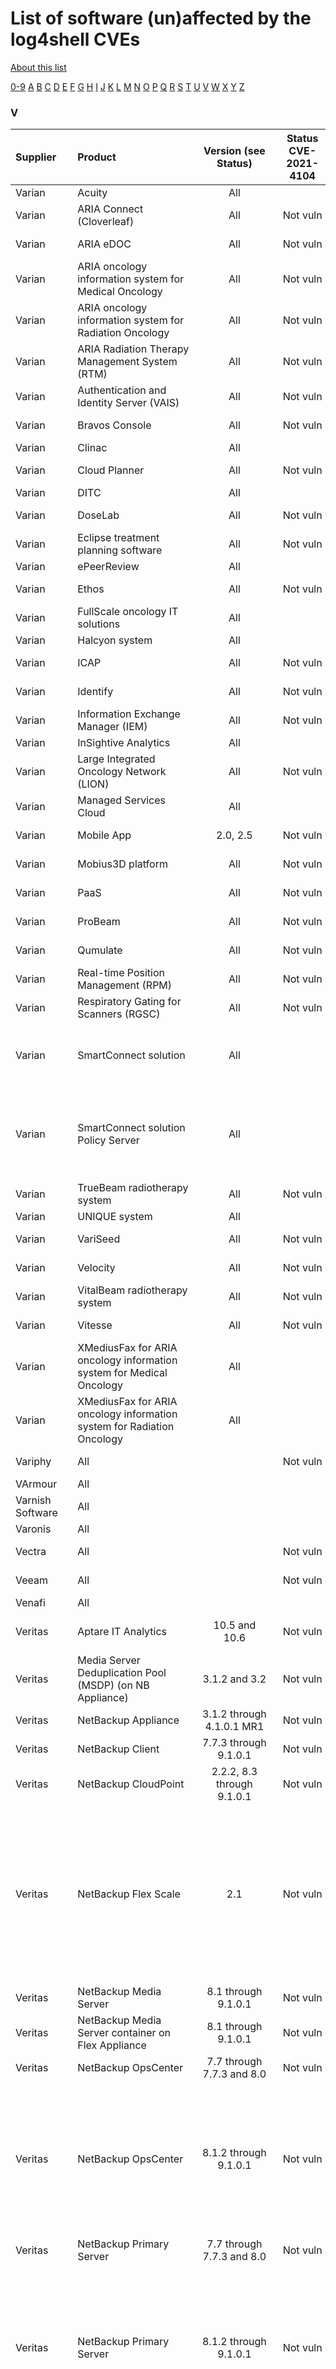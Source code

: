 # List of software (un)affected by the log4shell CVEs
[About this list](README.md)

[0-9](software_list_0-9.md) [A](software_list_a.md) [B](software_list_b.md) [C](software_list_c.md) [D](software_list_d.md) [E](software_list_e.md) [F](software_list_f.md) [G](software_list_g.md) [H](software_list_h.md) [I](software_list_i.md) [J](software_list_j.md) [K](software_list_k.md) [L](software_list_l.md) [M](software_list_m.md) [N](software_list_n.md) [O](software_list_o.md) [P](software_list_p.md) [Q](software_list_q.md) [R](software_list_r.md) [S](software_list_s.md) [T](software_list_t.md) [U](software_list_u.md) [V](software_list_v.md) [W](software_list_w.md) [X](software_list_x.md) [Y](software_list_y.md) [Z](software_list_z.md)

### V

| Supplier | Product | Version (see Status) | Status CVE-2021-4104 | Status CVE-2021-44228 | Status CVE-2021-45046 | Status CVE-2021-45105 | Notes | Links |
|:---------|:--------|:--------------------:|:--------------------:|:---------------------:|:---------------------:|:---------------------:|:------|------:|
|Varian|Acuity|All| |Investigation| | | |[Varian Advisory Link](https://www.varian.com/resources-support/services/cybersecurity-varian/java-log4j-vulnerabilities)|
|Varian|ARIA Connect (Cloverleaf)|All|Not vuln|Not vuln|Not vuln|Not vuln| |[Varian Advisory Link](https://www.varian.com/resources-support/services/cybersecurity-varian/java-log4j-vulnerabilities)|
|Varian|ARIA eDOC|All|Not vuln|Not vuln|Not vuln|Not vuln| |[Varian Advisory Link](https://www.varian.com/resources-support/services/cybersecurity-varian/java-log4j-vulnerabilities)|
|Varian|ARIA oncology information system for Medical Oncology|All|Not vuln|Not vuln|Not vuln|Not vuln| |[Varian Advisory Link](https://www.varian.com/resources-support/services/cybersecurity-varian/java-log4j-vulnerabilities)|
|Varian|ARIA oncology information system for Radiation Oncology|All|Not vuln|Not vuln|Not vuln|Not vuln| |[Varian Advisory Link](https://www.varian.com/resources-support/services/cybersecurity-varian/java-log4j-vulnerabilities)|
|Varian|ARIA Radiation Therapy Management System (RTM)|All|Not vuln|Not vuln|Not vuln|Not vuln| |[Varian Advisory Link](https://www.varian.com/resources-support/services/cybersecurity-varian/java-log4j-vulnerabilities)|
|Varian|Authentication and Identity Server (VAIS)|All|Not vuln|Not vuln|Not vuln|Not vuln| |[Varian Advisory Link](https://www.varian.com/resources-support/services/cybersecurity-varian/java-log4j-vulnerabilities)|
|Varian|Bravos Console|All|Not vuln|Not vuln|Not vuln|Not vuln| |[Varian Advisory Link](https://www.varian.com/resources-support/services/cybersecurity-varian/java-log4j-vulnerabilities)|
|Varian|Clinac|All| |Investigation| | | |[Varian Advisory Link](https://www.varian.com/resources-support/services/cybersecurity-varian/java-log4j-vulnerabilities)|
|Varian|Cloud Planner|All|Not vuln|Not vuln|Not vuln|Not vuln| |[Varian Advisory Link](https://www.varian.com/resources-support/services/cybersecurity-varian/java-log4j-vulnerabilities)|
|Varian|DITC|All| |Investigation| | | |[Varian Advisory Link](https://www.varian.com/resources-support/services/cybersecurity-varian/java-log4j-vulnerabilities)|
|Varian|DoseLab|All|Not vuln|Not vuln|Not vuln|Not vuln| |[Varian Advisory Link](https://www.varian.com/resources-support/services/cybersecurity-varian/java-log4j-vulnerabilities)|
|Varian|Eclipse treatment planning software|All|Not vuln|Not vuln|Not vuln|Not vuln| |[Varian Advisory Link](https://www.varian.com/resources-support/services/cybersecurity-varian/java-log4j-vulnerabilities)|
|Varian|ePeerReview|All| |Investigation| | | |[Varian Advisory Link](https://www.varian.com/resources-support/services/cybersecurity-varian/java-log4j-vulnerabilities)|
|Varian|Ethos|All|Not vuln|Not vuln|Not vuln|Not vuln| |[Varian Advisory Link](https://www.varian.com/resources-support/services/cybersecurity-varian/java-log4j-vulnerabilities)|
|Varian|FullScale oncology IT solutions|All| |Investigation| | | |[Varian Advisory Link](https://www.varian.com/resources-support/services/cybersecurity-varian/java-log4j-vulnerabilities)|
|Varian|Halcyon system|All| |Investigation| | | |[Varian Advisory Link](https://www.varian.com/resources-support/services/cybersecurity-varian/java-log4j-vulnerabilities)|
|Varian|ICAP|All|Not vuln|Not vuln|Not vuln|Not vuln| |[Varian Advisory Link](https://www.varian.com/resources-support/services/cybersecurity-varian/java-log4j-vulnerabilities)|
|Varian|Identify|All|Not vuln|Not vuln|Not vuln|Not vuln| |[Varian Advisory Link](https://www.varian.com/resources-support/services/cybersecurity-varian/java-log4j-vulnerabilities)|
|Varian|Information Exchange Manager (IEM)|All|Not vuln|Not vuln|Not vuln|Not vuln| |[Varian Advisory Link](https://www.varian.com/resources-support/services/cybersecurity-varian/java-log4j-vulnerabilities)|
|Varian|InSightive Analytics|All| |Investigation| | | |[Varian Advisory Link](https://www.varian.com/resources-support/services/cybersecurity-varian/java-log4j-vulnerabilities)|
|Varian|Large Integrated Oncology Network (LION)|All|Not vuln|Not vuln|Not vuln|Not vuln| |[Varian Advisory Link](https://www.varian.com/resources-support/services/cybersecurity-varian/java-log4j-vulnerabilities)|
|Varian|Managed Services Cloud|All| |Investigation| | | |[Varian Advisory Link](https://www.varian.com/resources-support/services/cybersecurity-varian/java-log4j-vulnerabilities)|
|Varian|Mobile App|2.0, 2.5|Not vuln|Not vuln|Not vuln|Not vuln| |[Varian Advisory Link](https://www.varian.com/resources-support/services/cybersecurity-varian/java-log4j-vulnerabilities)|
|Varian|Mobius3D platform|All|Not vuln|Not vuln|Not vuln|Not vuln| |[Varian Advisory Link](https://www.varian.com/resources-support/services/cybersecurity-varian/java-log4j-vulnerabilities)|
|Varian|PaaS|All|Not vuln|Not vuln|Not vuln|Not vuln| |[Varian Advisory Link](https://www.varian.com/resources-support/services/cybersecurity-varian/java-log4j-vulnerabilities)|
|Varian|ProBeam|All|Not vuln|Not vuln|Not vuln|Not vuln| |[Varian Advisory Link](https://www.varian.com/resources-support/services/cybersecurity-varian/java-log4j-vulnerabilities)|
|Varian|Qumulate|All|Not vuln|Not vuln|Not vuln|Not vuln| |[Varian Advisory Link](https://www.varian.com/resources-support/services/cybersecurity-varian/java-log4j-vulnerabilities)|
|Varian|Real-time Position Management (RPM)|All|Not vuln|Not vuln|Not vuln|Not vuln| |[Varian Advisory Link](https://www.varian.com/resources-support/services/cybersecurity-varian/java-log4j-vulnerabilities)|
|Varian|Respiratory Gating for Scanners (RGSC)|All|Not vuln|Not vuln|Not vuln|Not vuln| |[Varian Advisory Link](https://www.varian.com/resources-support/services/cybersecurity-varian/java-log4j-vulnerabilities)|
|Varian|SmartConnect solution|All| |Vulnerable| | |See Knowledge Article: 000038850 on MyVarian|[Varian Advisory Link](https://www.varian.com/resources-support/services/cybersecurity-varian/java-log4j-vulnerabilities)|
|Varian|SmartConnect solution Policy Server|All| |Vulnerable| | |See Knowledge Articles: 000038831 and 000038832 on MyVarian|[Varian Advisory Link](https://www.varian.com/resources-support/services/cybersecurity-varian/java-log4j-vulnerabilities)|
|Varian|TrueBeam radiotherapy system|All|Not vuln|Not vuln|Not vuln|Not vuln| |[Varian Advisory Link](https://www.varian.com/resources-support/services/cybersecurity-varian/java-log4j-vulnerabilities)|
|Varian|UNIQUE system|All| |Investigation| | | |[Varian Advisory Link](https://www.varian.com/resources-support/services/cybersecurity-varian/java-log4j-vulnerabilities)|
|Varian|VariSeed|All|Not vuln|Not vuln|Not vuln|Not vuln| |[Varian Advisory Link](https://www.varian.com/resources-support/services/cybersecurity-varian/java-log4j-vulnerabilities)|
|Varian|Velocity|All|Not vuln|Not vuln|Not vuln|Not vuln| |[Varian Advisory Link](https://www.varian.com/resources-support/services/cybersecurity-varian/java-log4j-vulnerabilities)|
|Varian|VitalBeam radiotherapy system|All|Not vuln|Not vuln|Not vuln|Not vuln| |[Varian Advisory Link](https://www.varian.com/resources-support/services/cybersecurity-varian/java-log4j-vulnerabilities)|
|Varian|Vitesse|All|Not vuln|Not vuln|Not vuln|Not vuln| |[Varian Advisory Link](https://www.varian.com/resources-support/services/cybersecurity-varian/java-log4j-vulnerabilities)|
|Varian|XMediusFax for ARIA oncology information system for Medical Oncology|All| |Investigation| | | |[Varian Advisory Link](https://www.varian.com/resources-support/services/cybersecurity-varian/java-log4j-vulnerabilities)|
|Varian|XMediusFax for ARIA oncology information system for Radiation Oncology|All| |Investigation| | | |[Varian Advisory Link](https://www.varian.com/resources-support/services/cybersecurity-varian/java-log4j-vulnerabilities)|
|Variphy|All| |Not vuln|Not vuln|Not vuln|Not vuln| |[source](https://kb.variphy.com/knowledge-base/cve-2021-44228-critical-vulnerability-in-log4j2/)|
|VArmour|All| | | | | | |[VArmour Statement](https://support.varmour.com/hc/en-us/articles/4416396248717-Log4j2-Emergency-Configuration-Change-for-Critical-Auth-Free-Code-Execution-in-Logging-Utility)|
|Varnish Software|All| | | | | | |[Varnish Software Security Notice](https://docs.varnish-software.com/security/CVE-2021-44228-45046/)|
|Varonis|All| | | | | | |[Varonis Notice](https://help.varonis.com/s/article/Apache-Log4j-Zero-Day-Vulnerability-CVE-2021-44228)|
|Vectra|All| |Not vuln|Not vuln|Not vuln|Not vuln| |[source](https://support.vectra.ai/s/article/KB-VS-1568)|
|Veeam|All| |Not vuln|Not vuln|Not vuln|Not vuln| |[source](https://www.veeam.com/kb4254)|
|Venafi|All| | | | | | |[Venafi Statement](https://support.venafi.com/hc/en-us/articles/4416213022733-Log4j-Zero-Day-Vulnerability-notice)|
|Veritas|Aptare IT Analytics|10.5 and 10.6|Not vuln|Workaround| | |Version 10.4 and earlier are not affected.|[source](https://www.veritas.com/support/en_US/article.100052081)|
|Veritas|Media Server Deduplication Pool (MSDP) (on NB Appliance)|3.1.2 and 3.2|Not vuln|Workaround| | | |[source](https://www.veritas.com/content/support/en_US/article.100052062)|
|Veritas|NetBackup Appliance|3.1.2 through 4.1.0.1 MR1|Not vuln|Workaround| | | |[source](https://www.veritas.com/content/support/en_US/article.100052058)|
|Veritas|NetBackup Client|7.7.3 through 9.1.0.1|Not vuln|Not vuln|Not vuln|Not vuln| |[source](https://www.veritas.com/content/support/en_US/article.100052058)|
|Veritas|NetBackup CloudPoint|2.2.2, 8.3 through 9.1.0.1|Not vuln|Workaround| | | |[source](https://www.veritas.com/content/support/en_US/article.100052058)|
|Veritas|NetBackup Flex Scale|2.1|Not vuln|Workaround| | |Veritas strongly recommends customers using version 1.3 or 1.3.1 to upgrade to NetBackup FlexScale 2.1 in order to be able to perform the mitigation steps.|[source](https://www.veritas.com/content/support/en_US/article.100052101.html)|
|Veritas|NetBackup Media Server|8.1 through 9.1.0.1|Not vuln|Not vuln|Not vuln|Not vuln| |[source](https://www.veritas.com/content/support/en_US/article.100052058)|
|Veritas|NetBackup Media Server container on Flex Appliance|8.1 through 9.1.0.1|Not vuln|Not vuln|Not vuln|Not vuln| |[source](https://www.veritas.com/content/support/en_US/article.100052058)|
|Veritas|NetBackup OpsCenter|7.7 through 7.7.3 and 8.0|Not vuln|Not vuln|Not vuln|Not vuln| |[source](https://www.veritas.com/content/support/en_US/article.100052058)|
|Veritas|NetBackup OpsCenter|8.1.2 through 9.1.0.1|Not vuln|Workaround| | |Veritas has published updated versions of Log4j that replace the vulnerable libraries used by NetBackup OpsCenter 8.1.2 through 9.1.0.1.|[source](https://www.veritas.com/support/en_US/article.100052100)|
|Veritas|NetBackup Primary Server|7.7 through 7.7.3 and 8.0|Not vuln|Not vuln|Not vuln|Not vuln| |[source](https://www.veritas.com/content/support/en_US/article.100052058)|
|Veritas|NetBackup Primary Server|8.1.2 through 9.1.0.1|Not vuln|Workaround| | |Veritas has published updated versions of Log4j that replace the vulnerable libraries used by NetBackup Primary Server 8.1.2 through 9.1.0.1.|[source](https://www.veritas.com/content/support/en_US/article.100052058)|
|Veritas|NetBackup Primary Server BYO (also known as Master Server)|8.1 through 8.1.1|Not vuln|Workaround| | |Veritas strongly recommends customers upgrade to NetBackup 8.1.2 or the latest release in order to be able to perform the mitigation steps.|[source](https://www.veritas.com/content/support/en_US/article.100052058)|
|Veritas|NetBackup Primary Server container on Flex Appliance|8.1.2 through 9.1.0.1|Not vuln|Workaround| | | |[source](https://www.veritas.com/content/support/en_US/article.100052084)|
|Veritas|NetBackup Resiliency Platform|3.4 through 4.0|Not vuln|Workaround| | | |[source](https://www.veritas.com/content/support/en_US/article.100052109)|
|Veritas NetBackup|All| | | | | | |[Verita Statement](https://www.veritas.com/content/support/en_US/article.100052070)|
|Vertica|All| | | | | | |[Vertica Statement](https://forum.vertica.com/discussion/242512/vertica-security-bulletin-a-potential-vulnerability-has-been-identified-apache-log4j-library-used)|
|Viso Trust|All| | | | | | |[Viso Trust Statement](https://blog.visotrust.com/viso-trust-statement-re-cve-2021-44228-log4j-a4b9b5767492)|
|VMware|API Portal for VMware Tanzu|1.0.8| Not vuln | Fix | Fix | Not vuln | |[VMSA-2021-0028.1 (vmware.com)](https://www.vmware.com/security/advisories/VMSA-2021-0028.html)|
|VMware|App Metrics|2.1.2| Not vuln | Fix | Fix | Not vuln | |[source](https://www.vmware.com/security/advisories/VMSA-2021-0028.html) [fix](https://network.pivotal.io/products/apm)|
|VMware|AppDefense Appliance|2.x| Not vuln |Workaround|Workaround| Not vuln |Advisory requires a login|[source](https://www.vmware.com/security/advisories/VMSA-2021-0028.html) [KB](https://community.carbonblack.com/t5/Threat-Research-Docs/Log4Shell-Mitigation-Steps-for-AppDefense/ta-p/109180)|
|VMware|Carbon Black Cloud Workload Appliance|1.1.2| Not vuln | Fix | Fix | Not vuln | |[VMSA-2021-0028.1 (vmware.com)](https://www.vmware.com/security/advisories/VMSA-2021-0028.html)|
|VMware|Carbon Black EDR server|7.6.1| Not vuln | Fix | Fix | Not vuln | |[VMSA-2021-0028.1 (vmware.com)](https://www.vmware.com/security/advisories/VMSA-2021-0028.html)|
|VMware|Cloud Director Object Storage Extension|2.1.0.1| Not vuln | Fix | Fix | Not vuln |  |[VMSA-2021-0028.1 (vmware.com)](https://www.vmware.com/security/advisories/VMSA-2021-0028.html)|
|VMware|Cloud Director Object Storage Extension|2.0.0.3| Not vuln | Fix | Fix | Not vuln |  |[VMSA-2021-0028.1 (vmware.com)](https://www.vmware.com/security/advisories/VMSA-2021-0028.html) [fix](https://docs.vmware.com/en/VMware-Cloud-Director-Object-Storage-Extension/2.0.0.3/rn/vmware-cloud-director-object-storage-extension-2003-release-notes/index.html)|
|VMware|Cloud Foundation|4.x, 3.x| Not vuln | Workaround | Workaround | Not vuln |  |[VMSA-2021-0028.1 (vmware.com)](https://www.vmware.com/security/advisories/VMSA-2021-0028.html) [workaround](https://kb.vmware.com/s/article/87095)|
|VMware|Cloud Provider Lifecycle Manager|1.2.0.1| Not vuln | Fix | Fix | Not vuln |  |[VMSA-2021-0028.1 (vmware.com)](https://www.vmware.com/security/advisories/VMSA-2021-0028.html)|
|VMware|Greenplum Text|3.8.1| Not vuln | Fix | Fix | Not vuln | |[VMSA-2021-0028.1 (vmware.com)](https://www.vmware.com/security/advisories/VMSA-2021-0028.html)|
|VMware|Harbor Container Registry for TKGI|2.4.1| Not vuln | Fix | Fix | Not vuln | |[VMSA-2021-0028.1 (vmware.com)](https://www.vmware.com/security/advisories/VMSA-2021-0028.html)|
|VMware|HCX|4.2.4, 4.1.0.3| Not vuln | Fix | Fix | Not vuln | |[VMSA-2021-0028.1 (vmware.com)](https://www.vmware.com/security/advisories/VMSA-2021-0028.html)|
|VMware|HCX|4.3| Not vuln | Not vuln | Not vuln | Not vuln | |[VMSA-2021-0028.1 (vmware.com)](https://www.vmware.com/security/advisories/VMSA-2021-0028.html)|
|VMware|Healthwatch for Tanzu Application Service|2.1.8, 1.8.7| Not vuln | Fix | Fix | Not vuln | |[VMSA-2021-0028.1 (vmware.com)](https://www.vmware.com/security/advisories/VMSA-2021-0028.html) [fix](https://network.pivotal.io/products/p-healthwatch)|
|VMware|Horizon|2111, 7.13.1, 7.10.3| Not vuln | Fix | Fix | Not vuln | |[VMSA-2021-0028.1 (vmware.com)](https://www.vmware.com/security/advisories/VMSA-2021-0028.html)|
|VMware|Horizon Agents Installer|patch for 20.3.0, 20.3.1| Not vuln | Fix | Fix | Not vuln | |[VMSA-2021-0028.1 (vmware.com)](https://www.vmware.com/security/advisories/VMSA-2021-0028.html)|
|VMware|Horizon Cloud Connector|1.x| Not vuln | Vulnerable | Vulnerable | Not vuln | Upgrade to 2.1.2 required |[VMSA-2021-0028.1 (vmware.com)](https://www.vmware.com/security/advisories/VMSA-2021-0028.html)|
|VMware|Horizon Cloud Connector|2.1.2| Not vuln | Fix | Fix | Not vuln | |[VMSA-2021-0028.1 (vmware.com)](https://www.vmware.com/security/advisories/VMSA-2021-0028.html) [fix](https://customerconnect.vmware.com/downloads/details?downloadGroup=HCS-CC-210&amp;productId=716&amp;rPId=79131#product_downloads)|
|VMware|Horizon DaaS|9.1.x,9.0.x| Not vuln | Workaround | Workaround | Not vuln | |[VMSA-2021-0028.1 (vmware.com)](https://www.vmware.com/security/advisories/VMSA-2021-0028.html) [workaround](https://kb.vmware.com/s/article/87101)|
|VMware|Identity Manager|patches for 3.3.5, 3.3.4, 3.3.3| Not vuln | Fix | Fix | Not vuln | |[VMSA-2021-0028.1 (vmware.com)](https://www.vmware.com/security/advisories/VMSA-2021-0028.html) [KB] (https://kb.vmware.com/s/article/87185)|
|VMware|Integrated OpenStack|7.2| Not vuln | Fix | Fix | Not vuln | |[VMSA-2021-0028.1 (vmware.com)](https://www.vmware.com/security/advisories/VMSA-2021-0028.html) [Fix](https://docs.vmware.com/en/VMware-Integrated-OpenStack/7.2/rn/VMware-Integrated-OpenStack-72-Release-Notes.html)|
|VMware|NSX Data Center for vSphere|6.4.12| Not vuln |Fix|Fix| Not vuln | |[VMSA-2021-0028.1 (vmware.com)](https://www.vmware.com/security/advisories/VMSA-2021-0028.html)|
|VMware|NSX-T Data Center|3.1.3.5, 3.0.3.1, 2.5.3.4| Not vuln |Fix|Fix| Not vuln | |[VMSA-2021-0028.1 (vmware.com)](https://www.vmware.com/security/advisories/VMSA-2021-0028.html)|
|VMware|NSX-T Intelligence Appliance|1.2.x, 1.1.x| Not vuln |Fix|Fix| Not vuln | |[VMSA-2021-0028.1 (vmware.com)](https://www.vmware.com/security/advisories/VMSA-2021-0028.html)|
|VMware|SD-WAN VCO|4.x| Not vuln | Fix | Fix | Not vuln | |[VMSA-2021-0028.1 (vmware.com)](https://www.vmware.com/security/advisories/VMSA-2021-0028.html) [fix](https://kb.vmware.com/s/article/87158)|
|VMware|Single Sign-On for VMware Tanzu Application Service|1.14.6| Not vuln | Fix | Fix | Not vuln | |[VMSA-2021-0028.1 (vmware.com)](https://www.vmware.com/security/advisories/VMSA-2021-0028.html) [fix](https://network.tanzu.vmware.com/products/pivotal_single_sign-on_service#/releases/1012467)|
|VMware|Site Recovery Manager, vSphere Replication|8.5.0.2, 8.4.0.4, 8.3.1.5| Not vuln | Fix | Fix | Not vuln | |[VMSA-2021-0028.1 (vmware.com)](https://www.vmware.com/security/advisories/VMSA-2021-0028.html)|
|VMware|Skyline Collector virtual appliance| |Not vuln|Not vuln|Not vuln|Not vuln| |[source](https://kb.vmware.com/s/article/87068)|
|VMware|Smart Assurance M&R|6.8u5, 7.0u8, 7.2.0.1| Not vuln | Vulnerable | Vulnerable | Not vuln | |[VMSA-2021-0028.1 (vmware.com)](https://www.vmware.com/security/advisories/VMSA-2021-0028.html)|
|VMware|Smart Assurance NCM|10.1.6| | Vulnerable | Vulnerable | | |[VMSA-2021-0028.1 (vmware.com)](https://www.vmware.com/security/advisories/VMSA-2021-0028.html)|
|VMware|Smart Assurance SAM [Service Assurance Manager]|10.1.0.x, 10.1.2, 10.1.5| Not vuln | Vulnerable | Vulnerable | Not vuln | |[VMSA-2021-0028.1 (vmware.com)](https://www.vmware.com/security/advisories/VMSA-2021-0028.html)|
|VMware|Spring Cloud Gateway for Kubernetes|1.0.7| Not vuln | Fix | Fix | Not vuln | |[VMSA-2021-0028.1 (vmware.com)](https://www.vmware.com/security/advisories/VMSA-2021-0028.html)|
|VMware|Spring Cloud Gateway for VMware Tanzu|1.1.4, 1.0.19| Not vuln | Fix | Fix | Not vuln | |[VMSA-2021-0028.1 (vmware.com)](https://www.vmware.com/security/advisories/VMSA-2021-0028.html)|
|VMware|Spring Cloud Services for VMware Tanzu|3.1.27,2.1.10| Not vuln | Fix | Fix | Not vuln | |[VMSA-2021-0028.1 (vmware.com)](https://www.vmware.com/security/advisories/VMSA-2021-0028.html) [fix](https://network.tanzu.vmware.com/products/p-spring-cloud-services#/releases/1014061)|
|VMware|Tanzu Application Services for VMs|2.6.23, 2.7.44, 2.8.30, 2.9.30, 2.10.24, 2.11.12 and 2.12.5| Not vuln | Fix | Fix | Not vuln | |[VMSA-2021-0028.1 (vmware.com)](https://www.vmware.com/security/advisories/VMSA-2021-0028.html) [workaround](https://community.pivotal.io/s/article/Workaround-instructions-to-address-CVE-2021-44228-in-Tanzu-Application-Service-2-7-through-2-12?language=en_US) [fix](https://network.pivotal.io/products/elastic-runtime)|
|VMware|Tanzu GemFire|9.10.13, 9.9.7| Not vuln | Fix | Fix | Not vuln | |[VMSA-2021-0028.1 (vmware.com)](https://www.vmware.com/security/advisories/VMSA-2021-0028.html) [fix](https://network.pivotal.io/products/tanzu-gemfire-for-vms#/releases/)|
|VMware|Tanzu GemFire for VMs|1.14.2, 1.13.5, 1.12.4, 1.10.9| Not vuln | Fix | Fix | Not vuln | |[VMSA-2021-0028.1 (vmware.com)](https://www.vmware.com/security/advisories/VMSA-2021-0028.html)|
|VMware|Tanzu Greenplum Platform Extension Framework|6.2.2| Not vuln | Fix | Fix | Not vuln | |[VMSA-2021-0028.1 (vmware.com)](https://www.vmware.com/security/advisories/VMSA-2021-0028.html) [workaround](https://community.pivotal.io/s/article/Workaround-to-address-CVE-2021-44228-Apache-Log4j-Remote-Code-Execution-for-All-Greenplum-Versions?language=en_US)|
|VMware|Tanzu Kubernetes Grid Integrated Edition |1.13.1, 1.10.8| Not vuln | Fix | Fix | Not vuln | |[VMSA-2021-0028.1 (vmware.com)](https://www.vmware.com/security/advisories/VMSA-2021-0028.html)|
|VMware|Tanzu Observability by Wavefront Nozzle |3.0.4| Not vuln | Fix | Fix | Not vuln | |[VMSA-2021-0028.1 (vmware.com)](https://www.vmware.com/security/advisories/VMSA-2021-0028.html) [fix](https://network.pivotal.io/products/wavefront-nozzle)|
|VMware|Tanzu Observability Proxy|10.12| Not vuln | Fix | Fix | Not vuln | |[VMSA-2021-0028.1 (vmware.com)](https://www.vmware.com/security/advisories/VMSA-2021-0028.html)|
|VMware|Tanzu Operations Manager|2.8.18, 2.9.25, 2.10.24| Not vuln | Fix | Fix | Not vuln | |[VMSA-2021-0028.1 (vmware.com)](https://www.vmware.com/security/advisories/VMSA-2021-0028.html)  [workaround](https://community.pivotal.io/s/article/5004y00001mPn2N1639255611105?language=en_US) [fix](https://network.pivotal.io/products/ops-manager/)|
|VMware|Tanzu Scheduler|1.6.1| Not vuln | Fix | Fix | Not vuln | |[VMSA-2021-0028.1 (vmware.com)](https://www.vmware.com/security/advisories/VMSA-2021-0028.html)|
|VMware|Tanzu SQL with MySQL for VMs|2.x, 1.x| Not vuln |Not vuln|Not vuln | Not vuln | |[source](https://kb.vmware.com/s/article/87068)|
|VMware|Telco Cloud Automation|2.x, 1.x| Not vuln |Not vuln| Not vuln | Not vuln | |[source](https://kb.vmware.com/s/article/87068)|
|VMware|Telco Cloud Operations|1.4.0.1| Not vuln | Fix | Fix | Not vuln | |[VMSA-2021-0028.1 (vmware.com)](https://www.vmware.com/security/advisories/VMSA-2021-0028.html)|
|VMware|Unified Access Gateway (UAG)|20.x| Not vuln |Workaround|Workaround| Not vuln |Upgrade to 2111.1 required |[VMSA-2021-0028.1 (vmware.com)](https://www.vmware.com/security/advisories/VMSA-2021-0028.html)|
|VMware|Unified Access Gateway (UAG)|2111.1| Not vuln |Fix|Fix| Not vuln | |[VMSA-2021-0028.1 (vmware.com)](https://www.vmware.com/security/advisories/VMSA-2021-0028.html)|
|VMware|Unified Access Gateway (UAG)|3.x| Not vuln |Workaround|Workaround| Not vuln |Upgrade to 2111.1 required |[VMSA-2021-0028.1 (vmware.com)](https://www.vmware.com/security/advisories/VMSA-2021-0028.html)|
|VMware|vCenter Cloud Gateway|1.x|Not vuln|Workaround|Workaround| Not vuln | |[VMSA-2021-0028.1 (vmware.com)](https://www.vmware.com/security/advisories/VMSA-2021-0028.html) [workaround](https://kb.vmware.com/s/article/87081)|
|VMware|vCenter Server - OVA|6.x| Not vuln | Workaround | Workaround | Not vuln |<a href="https://kb.vmware.com/s/article/87081" rel="nofollow">Workaround @ KB87081 (vmware.com)</a>|[VMSA-2021-0028.4 (vmware.com)](https://www.vmware.com/security/advisories/VMSA-2021-0028.html)|
|VMware|vCenter Server - OVA|7.0U3c| Not vuln | Fix | Fix | Not vuln |<a href="https://kb.vmware.com/s/article/87081" rel="nofollow">Workaround @ KB87081 (vmware.com)</a>|[VMSA-2021-0028.4 (vmware.com)](https://www.vmware.com/security/advisories/VMSA-2021-0028.html) [fix](https://docs.vmware.com/en/VMware-vSphere/7.0/rn/vsphere-vcenter-server-70u3c-release-notes.html)|
|VMware|vCenter Server - Windows|6.7.x, 6.5.x| Not vuln | Workaround | Workaround | Not vuln |<a href="https://kb.vmware.com/s/article/87096" rel="nofollow">Workaround @ KB87096 (vmware.com)</a>|[VMSA-2021-0028.4 (vmware.com)](https://www.vmware.com/security/advisories/VMSA-2021-0028.html)|
|VMware|vCloud Director|All|Not vuln|Not vuln|Not vuln|Not vuln| |[source](https://kb.vmware.com/s/article/87068?lang=en_US)|
|VMware|vCloud Workstation|All|Not vuln|Not vuln|Not vuln|Not vuln| |[source](https://kb.vmware.com/s/article/87068?lang=en_US)|
|VMware|VMware Workspace ONE Access |patches for 21.08.0.1, 21.08.0.0, 20.10.0.1, 20.10.0.0| |Fix|Fix| ||[VMSA-2021-0028.1 (vmware.com)](https://www.vmware.com/security/advisories/VMSA-2021-0028.html) [KB](https://kb.vmware.com/s/article/87183)|
|VMware|vRealize Automation|7.6| Not vuln | Vulnerable | Vulnerable | Not vuln | |[VMSA-2021-0028.1 (vmware.com)](https://www.vmware.com/security/advisories/VMSA-2021-0028.html)|
|VMware|vRealize Automation|8.6.2| Not vuln | Fix | Fix | Not vuln | |[VMSA-2021-0028.1 (vmware.com)](https://www.vmware.com/security/advisories/VMSA-2021-0028.html) [fix](https://docs.vmware.com/en/vRealize-Automation/8.6.2/rn/vmware-vrealize-automation-862-release-notes/index.html)|
|VMware|vRealize Business for Cloud|7.x| Not vuln | Vulnerable | Vulnerable | Not vuln | |[VMSA-2021-0028.1 (vmware.com)](https://www.vmware.com/security/advisories/VMSA-2021-0028.html)|
|VMware|vRealize Lifecycle Manager|8.6.2| Not vuln | Fix | Fix | Not vuln | |[VMSA-2021-0028.1 (vmware.com)](https://www.vmware.com/security/advisories/VMSA-2021-0028.html) [workaround](https://kb.vmware.com/s/article/87097) [fix](https://docs.vmware.com/en/VMware-vRealize-Suite-Lifecycle-Manager/8.6/rn/VMware-vRealize-Suite-Lifecycle-Manager-862-Release-Notes.html)|
|VMware|vRealize Log Insight|8.2, 8.3, 8.4| Not vuln | Vulnerable | Vulnerable | Not vuln | Upgrade to 8.6.2 required |[VMSA-2021-0028.1 (vmware.com)](https://www.vmware.com/security/advisories/VMSA-2021-0028.html)|
|VMware|vRealize Log Insight|8.6.2| Not vuln | Fix | Fix | Not vuln | |[VMSA-2021-0028.1 (vmware.com)](https://www.vmware.com/security/advisories/VMSA-2021-0028.html)|
|VMware|vRealize Network Insight|5.3, 6.x| Not vuln | Vulnerable | Vulnerable | Not vuln | |[VMSA-2021-0028.1 (vmware.com)](https://www.vmware.com/security/advisories/VMSA-2021-0028.html)|
|VMware|vRealize Operations|8.6.2| Not vuln | Fix | Fix | Not vuln | |[VMSA-2021-0028.1 (vmware.com)](https://www.vmware.com/security/advisories/VMSA-2021-0028.html)|
|VMware|vRealize Operations Cloud Proxy|8.6.2| Not vuln | Fix | Fix | Not vuln | |[VMSA-2021-0028.1 (vmware.com)](https://www.vmware.com/security/advisories/VMSA-2021-0028.html) [fix](https://docs.vmware.com/en/VMware-vRealize-Operations-Cloud/index.html)|
|VMware|vRealize Operations Tenant App for VMware Cloud Director|2.5.1| Not vuln | Fix | Fix | Not vuln | |[VMSA-2021-0028.1 (vmware.com)](https://www.vmware.com/security/advisories/VMSA-2021-0028.html) [fix](https://docs.vmware.com/en/Management-Packs-for-vRealize-Operations/2.5.1/rn/Tenant-App-251-Release-Notes.html)|
|VMware|vRealize Orchestrator|8.6.2| Not vuln | Fix | Fix | Not vuln | |[VMSA-2021-0028.1 (vmware.com)](https://www.vmware.com/security/advisories/VMSA-2021-0028.html) [fix](https://docs.vmware.com/en/vRealize-Orchestrator/8.6.2/rn/vmware-vrealize-orchestrator-862-release-notes/index.html)|
|VMware|vRealize Orchestrator|7.6| Not vuln | Workaround | Workaround | Not vuln | |[VMSA-2021-0028.1 (vmware.com)](https://www.vmware.com/security/advisories/VMSA-2021-0028.html) [Workaround](https://kb.vmware.com/s/article/87122)|
|VMware|vSphere ESXi| | Not vuln |Not vuln| Not vuln | Not vuln | |[source](https://kb.vmware.com/s/article/87068)|
|VMware|Workspace ONE Access Connector (  Identity Manager Connector)|patches for 21.08.0.1, 21.08.0.0, 20.10.0.0, 19.03.0.1| Not vuln |Fix|Fix| Not vuln | |[VMSA-2021-0028.1 (vmware.com)](https://www.vmware.com/security/advisories/VMSA-2021-0028.html) [KB](https://kb.vmware.com/s/article/87184)|
|Vuze|Torrent (desktop/server/mobile)|Revision 44261| |Investigation| | |Also know as Azureus|[source](http://svn.vuze.com/public/client/trunk/uis/lib/) [vendor](https://www.vuze.com/)|
|Vyaire|All| |Not vuln|Not vuln|Not vuln|Not vuln| |[Vyaire Advisory Link](https://www.vyaire.com/sites/us/files/2021-12/2021-12-15-product-security-bulletin-for-log4shell-vulnerability.pdf)|
|Vyaire medical|All| | |Not vuln| | | |[source](https://www.vyaire.com/product-security)|
|Vyaire medical|Mirth Connect| |Vulnerable|Not vuln|Not vuln|Not vuln|Mirth Connect does not make use of the vulnerable JMSAppender in its Log4j configuration by default.|[source](https://www.vyaire.com/product-security)|
